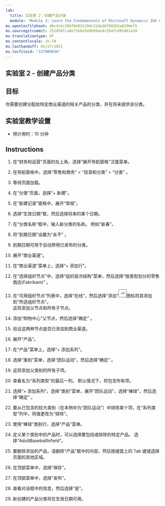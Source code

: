 ```yaml
---
lab:
  title: 实验室 2：创建产品分类
  module: 'Module 3: Learn the Fundamentals of Microsoft Dynamics 365 Commerce'
ms.openlocfilehash: d6c414c266f0403139dc31de38f602b5a0290ef5
ms.sourcegitcommit: 252458fca8e71b6e5e8b99ae4c2b47cd85461a30
ms.translationtype: HT
ms.contentlocale: zh-CN
ms.lasthandoff: 01/27/2022
ms.locfileid: "137909636"
---
```

## <a name="lab-2---create-a-product-assortment"></a>实验室 2 - 创建产品分类

## <a name="objectives"></a>目标

你需要创建分配给特定商业渠道的相关产品的分类，并在将来提供该分类。

## <a name="lab-setup"></a>实验室教学设置

   - 预计用时：10 分钟

## <a name="instructions"></a>Instructions

1. 在“财务和运营”页面的左上角，选择“展开导航窗格”汉堡菜单。

1. 在导航窗格中，选择“零售和商务” > “目录和分类” > “分类”  。

1. 等待页面加载。

1. 在“分类”页面，选择“+ 新建”。

1. 在“新建记录”窗格中，展开“常规”。

1. 选择“生效日期”框，然后选择将来的某个日期。

1. 在“分类名称”框中，输入新分类的名称。 例如“新春”。

1. 将“到期日期”设置为“永不” 。

1. 到期日期可用于自动停用已发布的分类。

1. 展开“商业渠道”。

1. 在“商业渠道”菜单上，选择“+ 添加行”。

1. 在“选择组织节点”中，选择“组织层次结构”菜单，然后选择“按类型划分的零售商店(Fabrikam)” 。

1. 在“可用组织节点”列表中，选择“在线”，然后选择“添加”![右箭头图标](./media/d365-fo-add-org-node-icon.png)图标将其添加到“所选组织节点”。  
  这将添加父节点和所有子节点。

1. 添加“购物中心”父节点，然后选择“确定” 。

1. 验证这两种节点是否已添加到商业渠道。

1. 展开“产品”。

1. 在“产品”菜单上，选择“+ 添加系列”。

1. 选择“类别”菜单，选择“团队运动”，然后选择“确定”  。

1. 这将添加父类别的所有子项。

1. 查看名为“系列类型”的最后一列。 默认情况下，将包含所有项。

1. 选择“+ 添加系列”，选择“类别”菜单，展开“团队运动”，选择“棒球”，然后选择“确定”    。

1. 要从已包含的较大类别（在本例中为“团队运动”）中排除某个项，在“系列类型”列中，将值更改为“排除”。

1. 使用“棒球”类别行，选择“产品”菜单。

1. 定义某个类别中的产品时，可以选择要包括或排除的特定产品。 选择“AdultBaseballInfield”。

1. 要删除添加的产品，请删除“产品”框中的内容，然后按键盘上的 Tab 键或选择页面的其他区域。

1. 在顶部菜单中，选择“保存”。

1. 在顶部菜单中，选择“发布”。

1. 查看对话框中的信息，然后选择“是”。

1. 新创建的产品分类将在生效日期可用。
